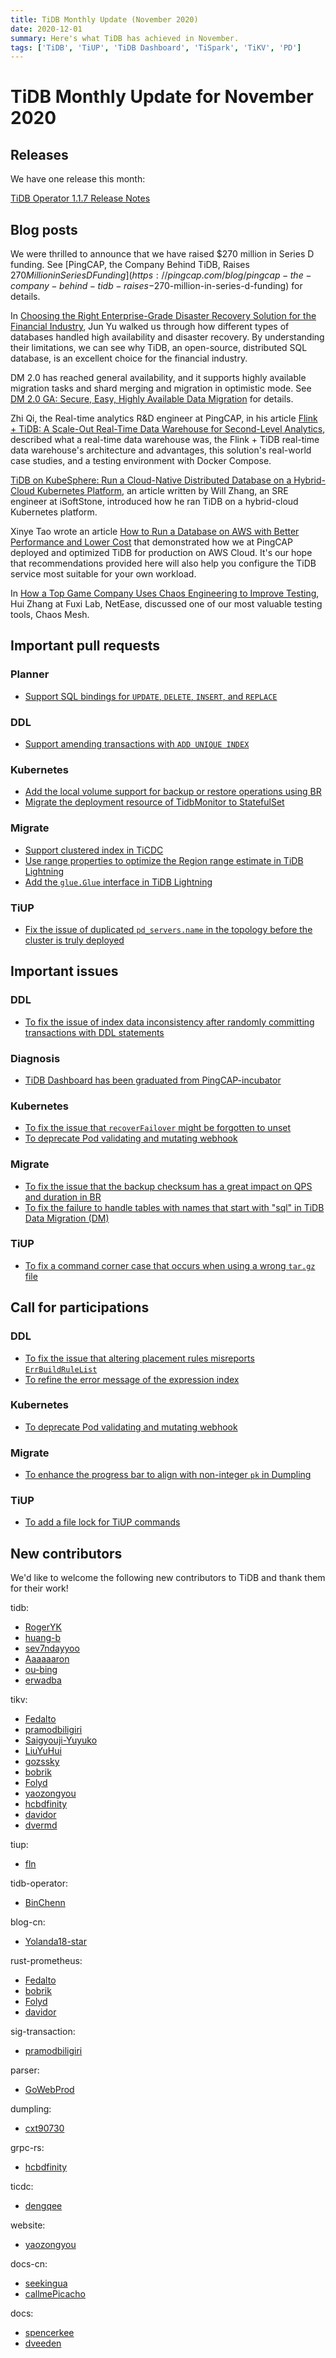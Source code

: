 ```yaml
---
title: TiDB Monthly Update (November 2020)
date: 2020-12-01
summary: Here's what TiDB has achieved in November.
tags: ['TiDB', 'TiUP', 'TiDB Dashboard', 'TiSpark', 'TiKV', 'PD']
---
```


# TiDB Monthly Update for November 2020

## Releases

We have one release this month:

[TiDB Operator 1.1.7 Release Notes](https://docs.pingcap.com/tidb-in-kubernetes/stable/release-1.1.7)

## Blog posts

We were thrilled to announce that we have raised $270 million in Series D funding. See [PingCAP, the Company Behind TiDB, Raises $270 Million in Series D Funding](https://pingcap.com/blog/pingcap-the-company-behind-tidb-raises-$270-million-in-series-d-funding) for details.

In [Choosing the Right Enterprise-Grade Disaster Recovery Solution for the Financial Industry](https://pingcap.com/blog/tidb-financial-level-backup-and-multi-center-disaster-recovery), Jun Yu walked us through how different types of databases handled high availability and disaster recovery. By understanding their limitations, we can see why TiDB, an open-source, distributed SQL database, is an excellent choice for the financial industry.

DM 2.0 has reached general availability, and it supports highly available migration tasks and shard merging and migration in optimistic mode. See [DM 2.0 GA: Secure, Easy, Highly Available Data Migration](https://pingcap.com/blog/dm-2.0-ga-secure-easy-highly-available-data-migration) for details.

Zhi Qi, the Real-time analytics R&D engineer at PingCAP, in his article [Flink + TiDB: A Scale-Out Real-Time Data Warehouse for Second-Level Analytics](https://pingcap.com/blog/flink-+-tidb-a-scale-out-real-time-data-warehouse-for-second-level-analytics), described what a real-time data warehouse was, the Flink + TiDB real-time data warehouse's architecture and advantages, this solution's real-world case studies, and a testing environment with Docker Compose.

[TiDB on KubeSphere: Run a Cloud-Native Distributed Database on a Hybrid-Cloud Kubernetes Platform](https://pingcap.com/blog/tidb-on-kubesphere), an article written by Will Zhang, an SRE engineer at iSoftStone, introduced how he ran TiDB on a hybrid-cloud Kubernetes platform.

Xinye Tao wrote an article [How to Run a Database on AWS with Better Performance and Lower Cost](https://pingcap.com/blog/run-database-on-aws-with-better-performance-and-lower-cost) that demonstrated how we at PingCAP deployed and optimized TiDB for production on AWS Cloud. It's our hope that recommendations provided here will also help you configure the TiDB service most suitable for your own workload.

In [How a Top Game Company Uses Chaos Engineering to Improve Testing](https://pingcap.com/blog/how-a-top-game-company-uses-chaos-engineering-to-improve-testing), Hui Zhang at Fuxi Lab, NetEase, discussed one of our most valuable testing tools, Chaos Mesh.

## Important pull requests

### Planner

+ [Support SQL bindings for `UPDATE`, `DELETE`, `INSERT`, and `REPLACE`](https://github.com/pingcap/tidb/pull/20686)

### DDL

+ [Support amending transactions with `ADD UNIQUE INDEX`](https://github.com/pingcap/tidb/pull/20693)

### Kubernetes

+ [Add the local volume support for backup or restore operations using BR](https://github.com/pingcap/tidb-operator/pull/3517)
+ [Migrate the deployment resource of TidbMonitor to StatefulSet](https://github.com/pingcap/tidb-operator/pull/3440)

### Migrate

+ [Support clustered index in TiCDC](https://github.com/pingcap/ticdc/pull/968)
+ [Use range properties to optimize the Region range estimate in TiDB Lightning](https://github.com/pingcap/tidb-lightning/pull/422)
+ [Add the `glue.Glue` interface in TiDB Lightning](https://github.com/pingcap/tidb-lightning/pull/456)

### TiUP

+ [Fix the issue of duplicated `pd_servers.name` in the topology before the cluster is truly deployed](https://github.com/pingcap/tiup/pull/922)

## Important issues

### DDL

+ [To fix the issue of index data inconsistency after randomly committing transactions with DDL statements](https://github.com/pingcap/tidb/issues/21289)

### Diagnosis

+ [TiDB Dashboard has been graduated from PingCAP-incubator](https://github.com/pingcap/community/issues/332)

### Kubernetes

+ [To fix the issue that `recoverFailover` might be forgotten to unset](https://github.com/pingcap/tidb-operator/issues/3335)
+ [To deprecate Pod validating and mutating webhook](https://github.com/pingcap/tidb-operator/issues/3497)

### Migrate

+ [To fix the issue that the backup checksum has a great impact on QPS and duration in BR](https://github.com/pingcap/br/issues/611)
+ [To fix the failure to handle tables with names that start with "sql" in TiDB Data Migration (DM)](https://github.com/pingcap/dm/issues/1255)

### TiUP

+ [To fix a command corner case that occurs when using a wrong `tar.gz` file](https://github.com/pingcap/tiup/issues/846)

## Call for participations

### DDL

+ [To fix the issue that altering placement rules misreports `ErrBuildRuleList`](https://github.com/pingcap/tidb/issues/20669)
+ [To refine the error message of the expression index](https://github.com/pingcap/tidb/issues/20318)

### Kubernetes

+ [To deprecate Pod validating and mutating webhook](https://github.com/pingcap/tidb-operator/issues/3497)

### Migrate

+ [To enhance the progress bar to align with non-integer `pk` in Dumpling](https://github.com/pingcap/dumpling/issues/204)

### TiUP

+ [To add a file lock for TiUP commands](https://github.com/pingcap/tiup/issues/809)

## New contributors

We'd like to welcome the following new contributors to TiDB and thank them for their work!

tidb:

+ [RogerYK](https://github.com/RogerYK)
+ [huang-b](https://github.com/huang-b)
+ [sev7ndayyoo](https://github.com/sev7ndayyoo)
+ [Aaaaaaron](https://github.com/Aaaaaaron)
+ [ou-bing](https://github.com/ou-bing)
+ [erwadba](https://github.com/erwadba)

tikv:

+ [Fedalto](https://github.com/Fedalto)
+ [pramodbiligiri](https://github.com/pramodbiligiri)
+ [Saigyouji-Yuyuko](https://github.com/Saigyouji-Yuyuko)
+ [LiuYuHui](https://github.com/LiuYuHui)
+ [gozssky](https://github.com/gozssky)
+ [bobrik](https://github.com/bobrik)
+ [Folyd](https://github.com/Folyd)
+ [yaozongyou](https://github.com/yaozongyou)
+ [hcbdfinity](https://github.com/hcbdfinity)
+ [davidor](https://github.com/davidor)
+ [dvermd](https://github.com/dvermd)

tiup:

+ [fln](https://github.com/fln)

tidb-operator:

+ [BinChenn](https://github.com/BinChenn)

blog-cn:

+ [Yolanda18-star](https://github.com/Yolanda18-star)

rust-prometheus:

+ [Fedalto](https://github.com/Fedalto)
+ [bobrik](https://github.com/bobrik)
+ [Folyd](https://github.com/Folyd)
+ [davidor](https://github.com/davidor)

sig-transaction:

+ [pramodbiligiri](https://github.com/pramodbiligiri)

parser:

+ [GoWebProd](https://github.com/GoWebProd)

dumpling:

+ [cxt90730](https://github.com/cxt90730)

grpc-rs:

+ [hcbdfinity](https://github.com/hcbdfinity)

ticdc:

+ [dengqee](https://github.com/dengqee)

website:

+ [yaozongyou](https://github.com/yaozongyou)

docs-cn:

+ [seekingua](https://github.com/seekingua)
+ [callmePicacho](https://github.com/callmePicacho)

docs:

+ [spencerkee](https://github.com/spencerkee)
+ [dveeden](https://github.com/dveeden)
